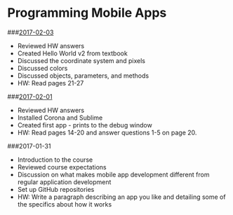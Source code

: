 # Programming Mobile Apps

###[2017-02-03](https://github.com/lminsky/Programming-Mobile-Apps/tree/master/Class%20Examples/2017-02-03/)
* Reviewed HW answers
* Created Hello World v2 from textbook
* Discussed the coordinate system and pixels
* Discussed colors
* Discussed objects, parameters, and methods
* HW: Read pages 21-27

###[2017-02-01](https://github.com/lminsky/Programming-Mobile-Apps/tree/master/Class%20Examples/2017-02-01/)
* Reviewed HW answers
* Installed Corona and Sublime
* Created first app - prints to the debug window
* HW: Read pages 14-20 and answer questions 1-5 on page 20.

###2017-01-31
* Introduction to the course
* Reviewed course expectations
* Discussion on what makes mobile app development different from regular application development
* Set up GitHub repositories
* HW: Write a paragraph describing an app you like and detailing some of the specifics about how it works